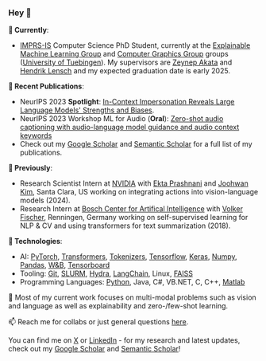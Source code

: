 ### Hey 👋

**🌱  Currently**:

* [IMPRS-IS](https://imprs.is.mpg.de/) Computer Science PhD Student, currently at the [Explainable Machine Learning Group](https://www.eml-munich.de/#team) and [Computer Graphics Group](https://uni-tuebingen.de/en/fakultaeten/mathematisch-naturwissenschaftliche-fakultaet/fachbereiche/informatik/lehrstuehle/computergrafik/computer-graphics/) groups ([University of Tuebingen](https://uni-tuebingen.de/en/)). My supervisors are [Zeynep Akata](https://scholar.google.com/citations?user=jQl9RtkAAAAJ) and [Hendrik Lensch](https://scholar.google.de/citations?user=2R22h84AAAAJ) and my expected graduation date is early 2025.

**🌱  Recent Publications**:

* NeurIPS 2023 **Spotlight**: [In-Context Impersonation Reveals Large Language Models' Strengths and Biases](https://arxiv.org/abs/2305.14930).
* NeurIPS 2023 Workshop ML for Audio (**Oral**): [Zero-shot audio captioning with audio-language model guidance and audio context keywords](https://arxiv.org/abs/2311.08396)
* Check out my [Google Scholar](https://scholar.google.de/citations?user=jJz3mXcAAAAJ) and [Semantic Scholar](https://www.semanticscholar.org/author/Leonard-Salewski/151097297) for a full list of my publications.

**🌱  Previously**:

* Research Scientist Intern at [NVIDIA](https://www.nvidia.com) with [Ekta Prashnani](https://prashnani.github.io/) and [Joohwan Kim](https://research.nvidia.com/person/joohwan-kim), Santa Clara, US working on integrating actions into vision-language models (2024).
* Research Intern at [Bosch Center for Artifical Intelligence](https://www.bosch-ai.com/) with [Volker Fischer](https://volkerfischer.github.io/), Renningen, Germany working on self-supervised learning for NLP & CV and using transformers for text summarization (2018).

**🌱  Technologies**:

* AI: [PyTorch](https://pytorch.org/), [Transformers](https://huggingface.co/docs/transformers/index), [Tokenizers](https://github.com/huggingface/tokenizers), [Tensorflow](https://www.tensorflow.org/), [Keras](https://keras.io/), [Numpy](https://numpy.org/), [Pandas](https://pandas.pydata.org/), [W&B](https://wandb.ai/), [Tensorboard](https://www.tensorflow.org/tensorboard)
* Tooling: [Git](https://git-scm.com/), [SLURM](https://slurm.schedmd.com/documentation.html), [Hydra](https://hydra.cc/), [LangChain](https://github.com/hwchase17/langchain), Linux, [FAISS](https://github.com/facebookresearch/faiss)
* Programming Languages: [Python](python.org), Java, C#, VB.NET, C, C++, [Matlab](https://www.mathworks.com/products/matlab.html)

🤔 Most of my current work focuses on multi-modal problems such as vision and language as well as explainability and zero-/few-shot learning.

📫 Reach me for collabs or just general questions [here](mailto:leonard.salewski@uni-tuebingen.de).

<!-- Actual text -->

You can find me on [X](https://x.com/L_Salewski) or [LinkedIn](https://www.linkedin.com/in/leonard-salewski/) - for my research and latest updates, check out my [Google Scholar](https://scholar.google.de/citations?user=jJz3mXcAAAAJ) and [Semantic Scholar](https://www.semanticscholar.org/author/Leonard-Salewski/151097297)!
